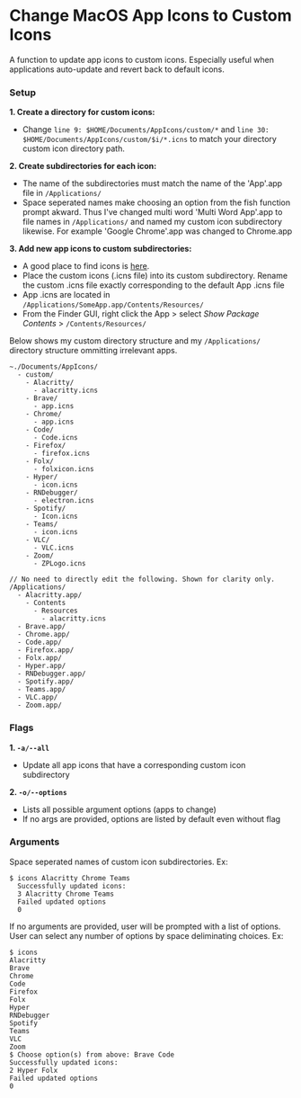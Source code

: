 # Change MacOS App Icons to Custom Icons

A function to update app icons to custom icons. Especially useful when applications auto-update and revert back to default icons. 

### Setup

**1. Create a directory for custom icons:**  
  - Change `line 9: $HOME/Documents/AppIcons/custom/*` and `line 30: $HOME/Documents/AppIcons/custom/$i/*.icns` to match your directory custom icon directory path. 

**2. Create subdirectories for each icon:**  
  - The name of the subdirectories must match the name of the 'App'.app file in `/Applications/`
  - Space seperated names make choosing an option from the fish function prompt akward. Thus I've changed multi word 'Multi Word App'.app to file names in `/Applications/` and named my custom icon subdirectory likewise. For example 'Google Chrome'.app was changed to Chrome.app 

**3. Add new app icons to custom subdirectories:**  
  - A good place to find icons is [here](https://macosicons.com/#/). 
  - Place the custom icons (.icns file) into its custom subdirectory. Rename the custom .icns file exactly corresponding to the default App .icns file
  - App .icns are located in `/Applications/SomeApp.app/Contents/Resources/` 
  - From the Finder GUI, right click the App > select *Show Package Contents* > `/Contents/Resources/`

Below shows my custom directory structure and my `/Applications/` directory structure ommitting irrelevant apps. 

```
~./Documents/AppIcons/
  - custom/
    - Alacritty/
      - alacritty.icns
    - Brave/
      - app.icns
    - Chrome/
      - app.icns
    - Code/
      - Code.icns
    - Firefox/
      - firefox.icns
    - Folx/
      - folxicon.icns
    - Hyper/
      - icon.icns
    - RNDebugger/
      - electron.icns
    - Spotify/
      - Icon.icns
    - Teams/
      - icon.icns
    - VLC/
      - VLC.icns
    - Zoom/
      - ZPLogo.icns

// No need to directly edit the following. Shown for clarity only. 
/Applications/
  - Alacritty.app/
    - Contents
      - Resources
        - alacritty.icns
  - Brave.app/
  - Chrome.app/
  - Code.app/
  - Firefox.app/
  - Folx.app/
  - Hyper.app/
  - RNDebugger.app/
  - Spotify.app/
  - Teams.app/
  - VLC.app/
  - Zoom.app/
```

### Flags

**1. `-a/--all`**  
  - Update all app icons that have a corresponding custom icon subdirectory

**2. `-o/--options`**  
  - Lists all possible argument options (apps to change)
  - If no args are provided, options are listed by default even without flag

### Arguments

Space seperated names of custom icon subdirectories. Ex: 
```
$ icons Alacritty Chrome Teams
  Successfully updated icons:
  3 Alacritty Chrome Teams
  Failed updated options
  0
```

If no arguments are provided, user will be prompted with a list of options. User can select any number of options by space deliminating choices. Ex: 
```
$ icons 
Alacritty
Brave
Chrome
Code
Firefox
Folx
Hyper
RNDebugger
Spotify
Teams
VLC
Zoom
$ Choose option(s) from above: Brave Code
Successfully updated icons:
2 Hyper Folx
Failed updated options
0
```



